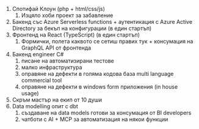 1) Спотифай Клоун (php + html/css/js)
	1) Изцяло хоби проект за забавление
2) Бакенд със Azure Serverless functions + аутентикация с Azure Active Directory за бекъп на конфигурации (в един стартъп)
3) Фронтенд на React (TypeScript) (в един стартъп)
	1) Формички, полета каквото се сетиш правих тук + консумация на GraphQL API от фронтенда 
4) Бакенд engineer C#
	1) писане на автоматизирани тестове
	2) малко инфраструктура
	3) оправяне на дефекти в голяма кодова база multi language commercial tool
	4) оправяне на дефекти в windows form приложения (in house usage)
5) Скръм мастър на екип от 10 души
6) Data modelling опит с dbt
	1) създаване на data models готови за консумация от BI developers
	2) чатботи с AI + MCP за автоматизация на някои функции
